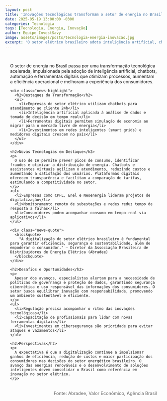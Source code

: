 ```yaml
---
layout: post
title: 'Inovações tecnológicas transformam o setor de energia no Brasil'
date: 2025-05-19 13:00:00 -0300
categories: Tecnologia
tags: [Tecnologia, Energia, Inovação]
author: Equipe InvestSavy
image: assets/images/posts/tecnologia-energia-inovacao.jpg
excerpt: 'O setor elétrico brasileiro adota inteligência artificial, chatbots e novas ferramentas digitais para aumentar eficiência e segurança.'
---
```


<div class="news-content">
  <div class="news-body">
    <p class="news-lead">
      O setor de energia no Brasil passa por uma transformação tecnológica acelerada, impulsionada pela adoção de inteligência artificial, chatbots, automação e ferramentas digitais que otimizam processos, aumentam a eficiência operacional e melhoram a experiência dos consumidores.
    </p>

    <div class="news-highlight">
      <h2>Destaques da Transformação</h2>
      <ul>
        <li>Empresas do setor elétrico utilizam chatbots para atendimento ao cliente 24h</li>
        <li>Inteligência artificial aplicada à análise de dados e tomada de decisão em tempo real</li>
        <li>Ferramentas digitais permitem simulação de economia ao migrar para o mercado livre de energia</li>
        <li>Investimentos em redes inteligentes (smart grids) e medidores digitais crescem no país</li>
      </ul>
    </div>

    <h2>Novas Tecnologias em Destaque</h2>
    <p>
      O uso de IA permite prever picos de consumo, identificar fraudes e otimizar a distribuição de energia. Chatbots e assistentes virtuais agilizam o atendimento, reduzindo custos e aumentando a satisfação dos usuários. Plataformas digitais oferecem transparência e facilitam a comparação de tarifas, estimulando a competitividade no setor.
    </p>
    <ul>
      <li>Empresas como CPFL, Enel e Neoenergia lideram projetos de digitalização</li>
      <li>Monitoramento remoto de subestações e redes reduz tempo de resposta a falhas</li>
      <li>Consumidores podem acompanhar consumo em tempo real via aplicativos</li>
    </ul>

    <div class="news-quote">
      <blockquote>
        "A digitalização do setor elétrico brasileiro é fundamental para garantir eficiência, segurança e sustentabilidade, além de empoderar o consumidor." — Diretor da Associação Brasileira de Distribuidores de Energia Elétrica (Abradee)
      </blockquote>
    </div>

    <h2>Desafios e Oportunidades</h2>
    <p>
      Apesar dos avanços, especialistas alertam para a necessidade de políticas de governança e proteção de dados, garantindo segurança cibernética e uso responsável das informações dos consumidores. O setor busca equilibrar inovação com responsabilidade, promovendo um ambiente sustentável e eficiente.
    </p>
    <ul>
      <li>Regulação precisa acompanhar o ritmo das inovações tecnológicas</li>
      <li>Capacitação de profissionais para lidar com novas ferramentas digitais</li>
      <li>Investimentos em cibersegurança são prioridade para evitar ataques e vazamentos</li>
    </ul>

    <h2>Perspectivas</h2>
    <p>
      A expectativa é que a digitalização continue a impulsionar ganhos de eficiência, redução de custos e maior participação dos consumidores nas decisões do setor energético brasileiro. O avanço das energias renováveis e o desenvolvimento de soluções inteligentes devem consolidar o Brasil como referência em inovação no setor elétrico.
    </p>
  </div>
  <div class="news-source">
    Fonte: Abradee, Valor Econômico, Agência Brasil
  </div>
</div>

<style>
.news-content {
  padding: 1rem;
}
.news-body {
  margin-bottom: 2rem;
}
.news-highlight {
  background: #f5f5f7;
  padding: 1.5rem;
  border-radius: 8px;
  margin: 2rem 0;
}
.news-highlight h2 {
  color: #1C1C1E;
  margin-bottom: 1rem;
}
.news-highlight ul {
  list-style: none;
  padding: 0;
}
.news-highlight li {
  margin-bottom: 0.5rem;
  padding-left: 1.5rem;
  position: relative;
}
.news-highlight li:before {
  content: "•";
  color: #6200EA;
  position: absolute;
  left: 0;
}
.news-quote {
  margin: 2rem 0;
  padding: 1.5rem;
  background: #f8f9fa;
  border-left: 4px solid #6200EA;
  border-radius: 0 8px 8px 0;
}
.news-quote blockquote {
  margin: 0;
  font-style: italic;
  color: #444;
}
.news-source {
  color: #666;
  font-size: 0.9rem;
  text-align: right;
}
</style>